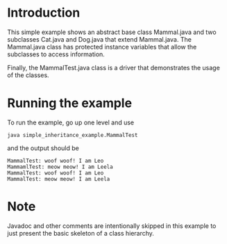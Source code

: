 
# Introduction

This simple example shows an abstract base class Mammal.java and two subclasses Cat.java and
Dog.java that extend Mammal.java. The Mammal.java class has protected instance variables that allow
the subclasses to access information. 

Finally, the MammalTest.java class is a driver that demonstrates the usage of the classes.

# Running the example

To run the example, go up one level and use

```
java simple_inheritance_example.MammalTest
```
 and the output should be
 
```
MammalTest: woof woof! I am Leo
MammamlTest: meow meow! I am Leela
MammalTest: woof woof! I am Leo
MammalTest: meow meow! I am Leela
```


# Note

Javadoc and other comments are intentionally skipped in this example to just present the basic
skeleton of a class hierarchy.

